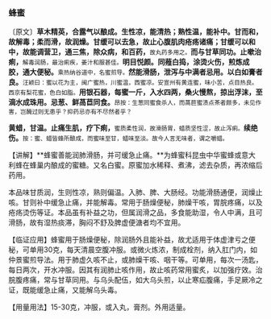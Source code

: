 ### 蜂蜜

〔原文〕**草木精英，合露气以酿成。生性凉，能清热；熟性温，能补中。甘而和，故解毒；柔而滑，故润燥。甘缓可以去急，故止心腹肌肉疮疡诸痛；甘缓可以和中，故能调营卫，通三焦，除众病，和百药，**<small>故丸药多用之。</small>**而与甘草同功。止嗽治痢，**<small>解毒润肠，最治痢疾，姜汁和服甚佳。</small>**明目悦颜。同薤白捣，涂烫火伤，煎炼成胶，通大便秘。**<small>乘热纳谷道中，名蜜煎导。</small>**然能滑肠，泄泻与中满者忌用。以白如膏者良。**<small>汪颖曰：蜜以花为主，闽广蜜热，川蜜温，西蜜凉。安宣州有黄连蜜，味小苦，点目热良。西京有梨花蜜，色白如脂。</small>**用银石器，每蜜一斤，入水四两，桑火慢熬，掠出浮沫，至滴水成珠用。忌葱、鲜萵苣同食。**<small>昂按：生葱同蜜食杀人，而萵苣蜜渍点茶者颇多，未见作害，岂醃过则无患乎？抑药忌亦有不尽然者乎？</small>

**黄蜡，甘温。止痛生肌，疗下痢，**<small>蜜质柔性润，故滑肠胃，蜡质坚性涩，故止泻痢。</small>**续绝伤。**<small>按：蜜、蜡皆蜂所酿成，而蜜味至甘，蜡味至淡。故今人言无味者，谓之嚼蜡。</small>

【讲解】**蜂蜜善能润肺滑肠，并可缓急止痛。**为蜂蜜科昆虫中华蜜蜂或意大利蜂在蜂巢内酿成的蜜糖。又名白蜜。原蜜加水稀释、煮沸，滤去杂质，再浓缩后药用。

本品味甘质润，生则性凉，熟则偏温。入肺、脾、大肠经。功能滑肠通便，润燥止咳。甘则补中缓急止痛，并能解毒。常用于肠燥便秘，肺燥干咳，胃脘疼痛，以及疮疡烫伤等证。本品虽有补益之功，但属润滑之品，多食能助湿，令人中满，且可滑肠，故有湿热痰滞，胸闷不舒及脾虚便溏者均不宜用。

【临证应用】蜂蜜用于肠燥便秘，除润肠外且能补益，故尤适用于体虚津亏之便秘，可单用30克，每天清晨空腹冲服。或微火炼浓，制成栓剂，纳入肛门内，如仲景蜜煎导法。用于肺虚久咳不止，或肺燥干咳、咽干等。可单用，每次一汤匙，每日两次，开水冲服。因其有润肺止咳作用，故止咳药常用蜜炙，以加强疗效。治脘腹疼痛，常与甘草同用。与乌头配伍，如大乌头煎，以止寒疝腹痛，手足厥冷之证，既能缓急止痛，又能解乌头毒。

【用量用法】15-30克，冲服，或入丸，膏剂。外用适量。
